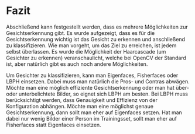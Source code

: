 # Fazit
Abschließend kann festgestellt werden, dass es mehrere Möglichkeiten zur Gesichtserkennung gibt. Es wurde aufgezeigt, dass es für die Gesichtserkennung wichtig ist das Gesicht zu erkennen und anschließend zu klassifizieren.
Wie man vorgeht, um das Ziel zu erreichen, ist jedem selbst überlassen. Es wurde die Möglichkeit der Haarcascade (um Gesichter zu erkennen) veranschaulicht, welche bei OpenCV der Standard ist, aber natürlich gibt es auch noch andere Möglichkeiten.

Um Gesichter zu klassifizieren, kann man Eigenfaces, Fisherfaces oder LBPH einsetzen. Dabei muss man natürlich die Pros- und Contras abwägen. Möchte man eine möglich effiziente Gesichtserkennung oder man hat über- oder unterbelichtete Bilder, so eignet sich LBPH am besten. Bei LBPH muss berücksichtigt werden, dass Genauigkeit und Effizienz von der Konfiguration abhängen.
Möchte man eine möglichst genaue Gesichtserkennung, dann sollt man eher auf Eigenfaces setzen. Hat man dabei nur wenig Bilder einer Person im Trainingsset, sollt man eher auf Fisherfaces statt Eigenfaces einsetzen.

